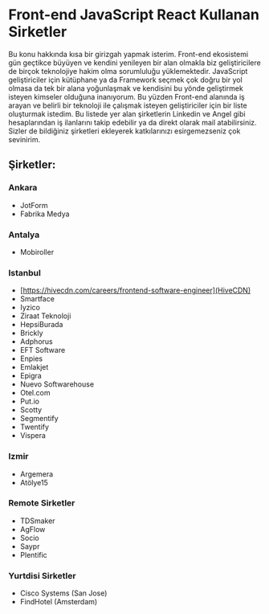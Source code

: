 # Front-end JavaScript React Kullanan Sirketler

Bu konu hakkında kısa bir girizgah yapmak isterim. Front-end ekosistemi gün geçtikce büyüyen ve kendini yenileyen bir alan olmakla biz geliştiricilere de birçok teknolojiye hakim olma sorumluluğu yüklemektedir. JavaScript geliştiriciler için kütüphane ya da Framework seçmek çok doğru bir yol olmasa da tek bir alana yoğunlaşmak ve kendisini bu yönde geliştirmek isteyen kimseler olduğuna inanıyorum. Bu yüzden Front-end alanında iş arayan ve belirli bir teknoloji ile çalışmak isteyen geliştiriciler için bir liste oluşturmak istedim. Bu listede yer alan şirketlerin Linkedin ve Angel gibi hesaplarından iş ilanlarını takip edebilir ya da direkt olarak mail atabilirsiniz. Sizler de bildiğiniz şirketleri ekleyerek katkılarınızı esirgemezseniz çok sevinirim.

## Şirketler:

### Ankara

* JotForm
* Fabrika Medya

### Antalya

* Mobiroller

### Istanbul

* [https://hivecdn.com/careers/frontend-software-engineer](HiveCDN)
* Smartface
* Iyzico
* Ziraat Teknoloji
* HepsiBurada
* Brickly
* Adphorus
* EFT Software
* Enpies
* Emlakjet
* Epigra
* Nuevo Softwarehouse
* Otel.com
* Put.io
* Scotty
* Segmentify
* Twentify
* Vispera

### Izmir

* Argemera
* Atölye15

### Remote Sirketler

* TDSmaker
* AgFlow
* Socio
* Saypr
* Plentific

### Yurtdisi Sirketler

* Cisco Systems (San Jose)
* FindHotel (Amsterdam)
